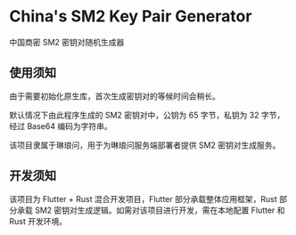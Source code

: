 # China's SM2 Key Pair Generator

中国商密 SM2 密钥对随机生成器

## 使用须知

由于需要初始化原生库，首次生成密钥对的等候时间会稍长。

默认情况下由此程序生成的 SM2 密钥对中，公钥为 65 字节，私钥为 32 字节，经过 Base64 编码为字符串。

该项目隶属于琳琅问，用于为琳琅问服务端部署者提供 SM2 密钥对生成服务。

## 开发须知

该项目为 Flutter + Rust 混合开发项目，Flutter 部分承载整体应用框架，Rust 部分承载 SM2 密钥对生成逻辑。如需对该项目进行开发，需在本地配置 Flutter 和 Rust 开发环境。
